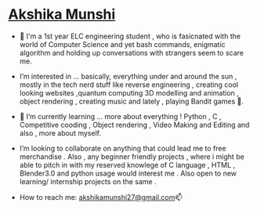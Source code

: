 # [Akshika Munshi](https://github.com/Akshika-Munshi)
- 👋 I'm a 1st year ELC engineering student , who is fasicnated with the world of Computer Science and yet bash commands, enigmatic algorithm and holding up conversations with strangers seem to scare me. 
 
- I’m interested in ... basically, everything under and around the sun  , mostly in the tech nerd stuff like reverse engineering , creating cool looking websites ,quantum computing  3D modelling and animation , object rendering , creating music and lately , playing Bandit games 👀.

- 🌱 I’m currently learning ... more about everything ! Python , C , Competitive cooding , Object rendering , Video Making and Editing and also , more about myself.

-  I’m looking to collaborate on anything that could lead me to free merchandise . Also , any beginner friendly projects , where i might be able to pitch in with my reserved knowlege of C language , HTML , Blender3.0 and python usage would interest me . Also open to new learning/ internship projects on the same . 


-  How to reach me: akshikamunshi27@gmail.com📫

<!---
Akshika-Munshi/Akshika-Munshi is a ✨ special ✨ repository because its `README.md` (this file) appears on your GitHub profile.
You can click the Preview link to take a look at your changes.
--->
